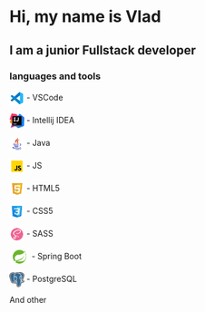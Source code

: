 

# Hi, my name is Vlad

## I am a junior Fullstack developer

### languages and tools

<p><img alt="VSC" height="26px" width="26px" style="vertical-align: middle;" src="icons8-visual-studio-code-2019-48.png"  /> - VSCode</p>
<p><img alt="IDEA" height="26px" width="26px" style="vertical-align: middle;" src="pngegg.png"  /> - Intellij IDEA</p>
<p><img alt="Java" height="26px" width="26px" style="vertical-align: middle;" src="icons8-логотип-java-coffee-cup-48.png"  /> - Java</p>
<p><img alt="JS" height="26px" width="26px" style="vertical-align: middle;" src="icons8-javascript-48.png"  /> - JS</p>
<p><img alt="HTML5" height="26px" width="26px" style="vertical-align: middle;" src="icons8-html-5-48.png"  /> - HTML5</p>
<p><img alt="CSS3" height="26px" width="26px" style="vertical-align: middle;" src="icons8-css3-48.png"  /> - CSS5</p>
<p><img alt="SASS" height="26px" width="26px" style="vertical-align: middle;" src="icons8-sass-avatar-48.png"  /> - SASS</p>
<p><img alt="Spring" height="26px" width="35px" style="vertical-align: middle;" src="pngegg (1).png"  /> - Spring Boot</p>
<p><img alt="Spring" height="26px" width="26px" style="vertical-align: middle;" src="pngegg (2).png"  /> - PostgreSQL</p>
And other







